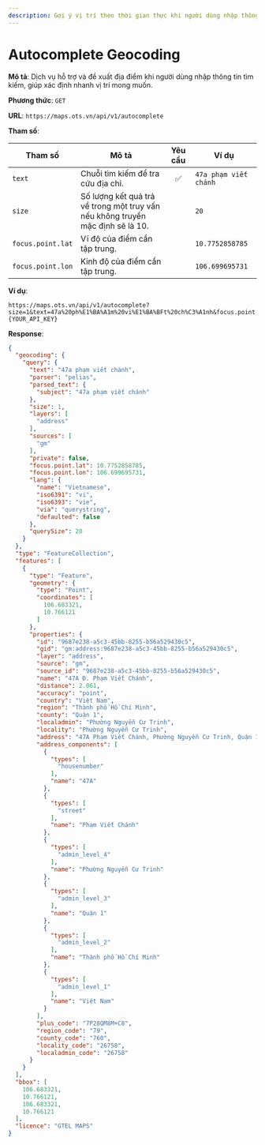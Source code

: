 ```yaml
---
description: Gợi ý vị trí theo thời gian thực khi người dùng nhập thông tin tìm kiếm.
---
```


# Autocomplete Geocoding

**Mô tả**: Dịch vụ hỗ trợ và đề xuất địa điểm khi người dùng nhập thông tin tìm kiếm, giúp xác định nhanh vị trí mong
muốn.

**Phương thức**: `GET`

**URL**: `https://maps.ots.vn/api/v1/autocomplete`

**Tham số**:

| Tham số           | Mô tả                                                                          | Yêu cầu | Ví dụ                 |
|-------------------|--------------------------------------------------------------------------------|:-------:|-----------------------|
| `text`            | Chuỗi tìm kiếm để tra cứu địa chỉ.                                             |    ✅    | `47a phạm viết chánh` |
| `size`            | Số lượng kết quả trả về trong một truy vấn nếu không truyền mặc định sẽ là 10. |         | `20`                  |
| `focus.point.lat` | Vĩ độ của điểm cần tập trung.                                                  |         | `10.7752858785`       |
| `focus.point.lon` | Kinh độ của điểm cần tập trung.                                                |         | `106.699695731`  |

**Ví dụ**:

```http
https://maps.ots.vn/api/v1/autocomplete?size=1&text=47a%20ph%E1%BA%A1m%20vi%E1%BA%BFt%20ch%C3%A1nh&focus.point.lat=10.7752858785&focus.point.lon=106.699695731&apikey={YOUR_API_KEY}
```

**Response**:

```json title="Dữ liệu trả về dạng JSON"
{
  "geocoding": {
    "query": {
      "text": "47a phạm viết chánh",
      "parser": "pelias",
      "parsed_text": {
        "subject": "47a phạm viết chánh"
      },
      "size": 1,
      "layers": [
        "address"
      ],
      "sources": [
        "gm"
      ],
      "private": false,
      "focus.point.lat": 10.7752858785,
      "focus.point.lon": 106.699695731,
      "lang": {
        "name": "Vietnamese",
        "iso6391": "vi",
        "iso6393": "vie",
        "via": "querystring",
        "defaulted": false
      },
      "querySize": 20
    }
  },
  "type": "FeatureCollection",
  "features": [
    {
      "type": "Feature",
      "geometry": {
        "type": "Point",
        "coordinates": [
          106.683321,
          10.766121
        ]
      },
      "properties": {
        "id": "9687e238-a5c3-45bb-8255-b56a529430c5",
        "gid": "gm:address:9687e238-a5c3-45bb-8255-b56a529430c5",
        "layer": "address",
        "source": "gm",
        "source_id": "9687e238-a5c3-45bb-8255-b56a529430c5",
        "name": "47A Đ. Phạm Viết Chánh",
        "distance": 2.061,
        "accuracy": "point",
        "country": "Việt Nam",
        "region": "Thành phố Hồ Chí Minh",
        "county": "Quận 1",
        "localadmin": "Phường Nguyễn Cư Trinh",
        "locality": "Phường Nguyễn Cư Trinh",
        "address": "47A Phạm Viết Chánh, Phường Nguyễn Cư Trinh, Quận 1, Thành phố Hồ Chí Minh, Việt Nam",
        "address_components": [
          {
            "types": [
              "housenumber"
            ],
            "name": "47A"
          },
          {
            "types": [
              "street"
            ],
            "name": "Phạm Viết Chánh"
          },
          {
            "types": [
              "admin_level_4"
            ],
            "name": "Phường Nguyễn Cư Trinh"
          },
          {
            "types": [
              "admin_level_3"
            ],
            "name": "Quận 1"
          },
          {
            "types": [
              "admin_level_2"
            ],
            "name": "Thành phố Hồ Chí Minh"
          },
          {
            "types": [
              "admin_level_1"
            ],
            "name": "Việt Nam"
          }
        ],
        "plus_code": "7P28QM8M+C8",
        "region_code": "79",
        "county_code": "760",
        "locality_code": "26758",
        "localadmin_code": "26758"
      }
    }
  ],
  "bbox": [
    106.683321,
    10.766121,
    106.683321,
    10.766121
  ],
  "licence": "GTEL MAPS"
}
```